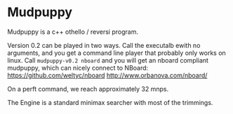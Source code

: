 # Mudpuppy

Mudpuppy is a c++ othello / reversi program. 

Version 0.2 can be played in two ways. Call the executalb ewith no arguments, and you get a command line player that probably only works on linux. Call `mudpuppy-v0.2 nboard` and you will get an nboard compliant mudpuppy, which can nicely connect to NBoard: https://github.com/weltyc/nboard http://www.orbanova.com/nboard/ 

On a perft command, we reach approximately 32 mnps.

The Engine is a standard minimax searcher with most of the trimmings.
